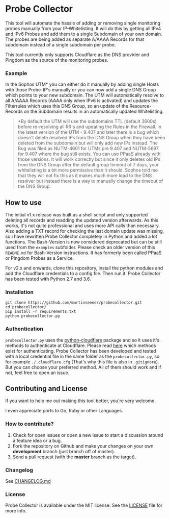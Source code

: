 # Probe Collector

This tool will automate the hassle of adding or removing single monitoring probes manually from your IP-Whitelisting.
It will do this by getting all IPv4 and IPv6 Probes and add them to a single Subdomain of your own domain. The probes are being added as separate A/AAAA Records for that subdomain instead of a single subdomain per probe.

This tool currently only supports Cloudflare as the DNS provider and Pingdom as the source of the monitoring probes.

### Example

In the Sophos UTM* you can either do it manually by adding single Hosts with those Probe-IP's manually or you can now add a single DNS Group which
points to your new subdomain. The UTM will automatically resolve to all A/AAAA Records (AAAA only when IPv6 is activated) and updates the Filterrules
which uses this DNS Group, so an update of the Resource-Records on the Subdomain results in an automatically updated Whitelisting.

> *By default the UTM will use the subdomains TTL (default 3600s) before re-resolving all RR's and updating the Rules in the Firewall. In the latest version
of the UTM - 9.407 and later there is a bug which doesn't delete resolved IPs from the DNS Group when they have been deleted from the subdomain but will only add
new IPs instead. The Bug was filed as NUTM-4601 for UTMs pre 9.407 and NUTM-5697 for 9.407 where the bug still exists. You can use PPaaS already with those versions.
It will work correctly but since it only deletes old IPs from the DNS Group after the default group timeout of 7 days, your whitelisting is a bit more permissive than it should. Sophos told me that they will not fix this as it makes much more load to the DNS resolver but instead there is a way to manually change the timeout of the DNS Group.

## How to use

The initial v1.x release was built as a shell script and only supported deleting all records and readding the updated version afterwards. As this works, it's not quite professional and uses more API calls than necessary. Also adding a TXT record for checking the last domain update was missing, so i have rewritten Probe Collector completely in Python and added a lot functions. The Bash-Version is now considered deprecated but can be still used from the `examples` subfolder. Please check an older version of this `README.md` for Bash-Version instructions. It has formerly been called PPaaS or Pingdom Probes as a Service.

For v2.x and onwards, clone this repository, install the python modules and add the Cloudflare credentials to a config file. Then run it. Probe Collector has been tested with Python 2.7 and 3.6.

### Installation

    git clone https://github.com/martinseener/probecollector.git
    cd probecollector/
    pip install -r requirements.txt
    python probecollector.py

### Authentication

`probecollector.py` uses the [python-cloudflare](https://github.com/cloudflare/python-cloudflare) package and so it uses it's methods to authenticate at Cloudflare. Please read [here](https://github.com/cloudflare/python-cloudflare#providing-cloudflare-username-and-api-key) which methods exist for authenticating. Probe Collector has been developed and tested with a local credential file in the same folder as the `probecollector.py`, so for example `./.cloudflare.cfg` (That's why this file is also in `.gitignore`). But you can choose your preferred method. All of them should work and if not, feel free to open an issue.

## Contributing and License

If you want to help me out making this tool better, you're very welcome.

I even appreciate ports to Go, Ruby or other Languages.

### How to contribute?

1. Check for open issues or open a new issue to start a discussion around a feature idea or a bug.
2. Fork the repository on Github and make your changes on your own **development** branch (just branch off of master).
3. Send a pull request (with the **master** branch as the target).

### Changelog

See [CHANGELOG.md](CHANGELOG.md)

### License

Probe Collector is available under the MIT license. See the [LICENSE](LICENSE) file for more info.